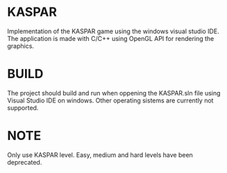 # KASPAR
Implementation of the KASPAR game using the windows visual studio IDE. The application is made with C/C++ using OpenGL API for rendering the graphics.

# BUILD
The project should build and run when oppening the KASPAR.sln file using Visual Studio IDE on windows. Other operating sistems are currently not supported.

# NOTE
Only use KASPAR level. Easy, medium and hard levels have been deprecated.
